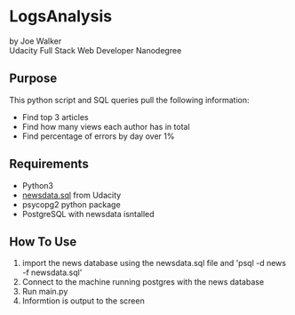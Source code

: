 # LogsAnalysis
by Joe Walker\
Udacity Full Stack Web Developer Nanodegree

## Purpose
This python script and SQL queries pull the following information:
* Find top 3 articles
* Find how many views each author has in total
* Find percentage of errors by day over 1%

## Requirements
* Python3
* [newsdata.sql](https://d17h27t6h515a5.cloudfront.net/topher/2016/August/57b5f748_newsdata/newsdata.zip) from Udacity
* psycopg2 python package
* PostgreSQL with newsdata isntalled

## How To Use
1. import the news database using the newsdata.sql file and 'psql -d news -f newsdata.sql'
2. Connect to the machine running postgres with the news database
3. Run main.py
4. Informtion is output to the screen
